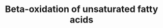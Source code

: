 ---
annotations:
- type: Pathway Ontology
  value: fatty acid beta degradation pathway
authors:
- Evelo
- MaintBot
- Christine Chichester
- Egonw
- Eweitz
- Mkutmon
description: ''
last-edited: 2021-06-04
organisms:
- Rattus norvegicus
redirect_from:
- /index.php/Pathway:WP418
- /instance/WP418
schema-jsonld:
- '@context': https://schema.org/
  '@id': https://wikipathways.github.io/pathways/WP418.html
  '@type': Dataset
  creator:
    '@type': Organization
    name: WikiPathways
  description: ''
  keywords:
  - Acadm
  - Acetyl-CoA
  - Hadhb
  - 3-trans-decenoyl-CoA
  - Linoleoyl-CoA
  - Dci
  - 2-trans-4-cis-decadienoyl-CoA
  - trans,cis-Lauro-2,6-dienoyl-CoA
  - cis,cis-3,6-Dodecadienoyl-CoA
  - Decr1
  - 4-cis-decenoyl-CoA
  - trans-dec-2-enoyl-CoA
  - Acadl
  - Hadha
  license: CC0
  name: Beta-oxidation of unsaturated fatty acids
seo: CreativeWork
title: Beta-oxidation of unsaturated fatty acids
wpid: WP418
---